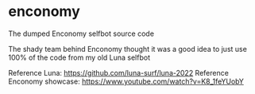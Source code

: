 # enconomy
The dumped Enconomy selfbot source code

The shady team behind Enconomy thought it was a good idea to just use 100% of the code from my old Luna selfbot

Reference Luna: https://github.com/luna-surf/luna-2022
Reference Enconomy showcase: https://www.youtube.com/watch?v=K8_1feYUobY

